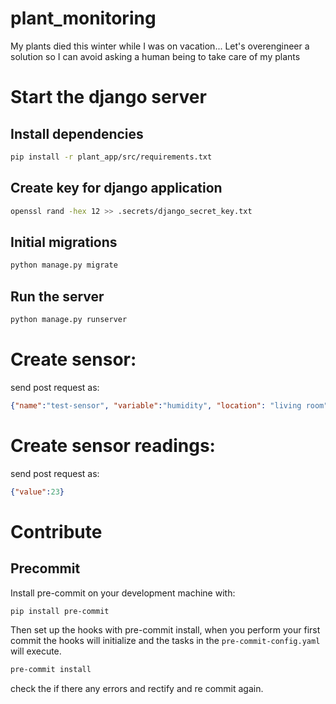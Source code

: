 # plant_monitoring
My plants died this winter while I was on vacation... Let's overengineer a solution so I can avoid asking a human being to take care of my plants

# Start the django server

## Install dependencies

```bash
pip install -r plant_app/src/requirements.txt
```

## Create key for django application

```bash
openssl rand -hex 12 >> .secrets/django_secret_key.txt
```

## Initial migrations

```bash
python manage.py migrate
```

## Run the server

```bash
python manage.py runserver
```

# Create sensor:
send post request as:
```json
{"name":"test-sensor", "variable":"humidity", "location": "living room", "arduino_board":"test-board", "plant":"test plant"}
```

# Create sensor readings:
send post request as:
```json
{"value":23}
```

# Contribute

## Precommit

Install pre-commit on your development machine with:
```bash
pip install pre-commit
```

Then set up the hooks with pre-commit install, when you perform your first commit the hooks will initialize and the tasks in the `pre-commit-config.yaml` will execute.

```bash
pre-commit install
```
check the if there any errors and rectify and re commit again.
